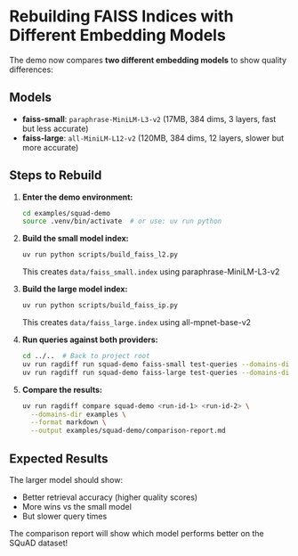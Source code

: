 # Rebuilding FAISS Indices with Different Embedding Models

The demo now compares **two different embedding models** to show quality differences:

## Models

- **faiss-small**: `paraphrase-MiniLM-L3-v2` (17MB, 384 dims, 3 layers, fast but less accurate)
- **faiss-large**: `all-MiniLM-L12-v2` (120MB, 384 dims, 12 layers, slower but more accurate)

## Steps to Rebuild

1. **Enter the demo environment:**
   ```bash
   cd examples/squad-demo
   source .venv/bin/activate  # or use: uv run python
   ```

2. **Build the small model index:**
   ```bash
   uv run python scripts/build_faiss_l2.py
   ```
   This creates `data/faiss_small.index` using paraphrase-MiniLM-L3-v2

3. **Build the large model index:**
   ```bash
   uv run python scripts/build_faiss_ip.py
   ```
   This creates `data/faiss_large.index` using all-mpnet-base-v2

4. **Run queries against both providers:**
   ```bash
   cd ../..  # Back to project root
   uv run ragdiff run squad-demo faiss-small test-queries --domains-dir examples
   uv run ragdiff run squad-demo faiss-large test-queries --domains-dir examples
   ```

5. **Compare the results:**
   ```bash
   uv run ragdiff compare squad-demo <run-id-1> <run-id-2> \
     --domains-dir examples \
     --format markdown \
     --output examples/squad-demo/comparison-report.md
   ```

## Expected Results

The larger model should show:
- Better retrieval accuracy (higher quality scores)
- More wins vs the small model
- But slower query times

The comparison report will show which model performs better on the SQuAD dataset!
